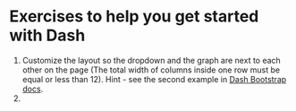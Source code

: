 # Exercises to help you get started with Dash 

1. Customize the layout so the dropdown and the graph are next to each other on the page (The total width of columns inside one row must be equal or less than 12). Hint - see the second example in [Dash Bootstrap docs](https://dash-bootstrap-components.opensource.faculty.ai/docs/components/layout/).
2.  
